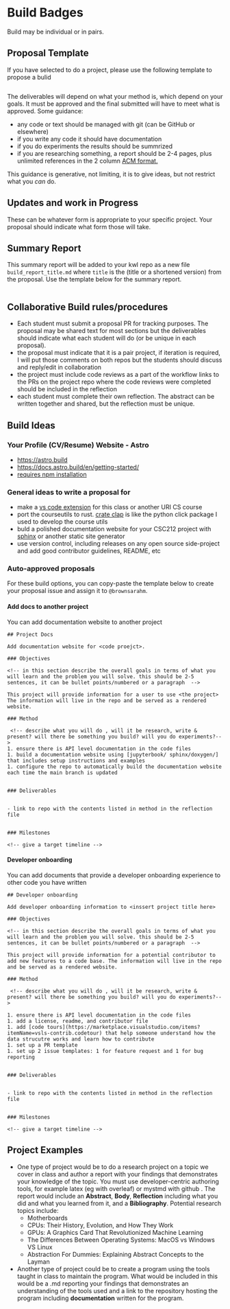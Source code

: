 # Build Badges 

Build may be individual or in pairs. 

## Proposal Template

If you have selected to do a project, please use the following template to propose a bulid

```{literalinclude} ../_worksheets/build_proposal.md
```


The deliverables will depend on what your method is, which depend on your goals. It must be approved and the final submitted will have to meet what is approved.  Some guidance:
- any code or text should be managed with git (can be GitHub or elsewhere)
- if you write any code it should have documentation
- if you do experiments the results should be summrized
- if you are researching something, a report should be 2-4 pages, plus unlimited references in the 2 column [ACM format.](https://www.acm.org/publications/proceedings-template)

This guidance is generative, not limiting, it is to give ideas, but not restrict what you *can* do.


## Updates and work in Progress

These can be whatever form is appropriate to your specific project. Your proposal should indicate what form those will take.


## Summary Report


This summary report will be added to your kwl repo as a new file `build_report_title.md` where `title` is the (title or a shortened version) from the proposal. Use the template below for the summary report. 

```{literalinclude} ../_worksheets/build_report.md
```


## Collaborative Build rules/procedures

- Each student must submit a proposal PR for tracking purposes. The proposal may be shared text for most sections but the deliverables should indicate what each student will do (or be unique in each proposal). 
- the proposal must indicate that it is a pair project, if iteration is required, I will put those comments on both repos but the students should discuss and reply/edit in collaboration
- the project must include code reviews as a part of the workflow links to the PRs on the project repo where the code reviews were completed should be included in the reflection
- each student must complete their own reflection.  The abstract can be written together and shared, but the reflection must be unique. 


## Build Ideas 

### Your Profile (CV/Resume) Website - Astro
- https://astro.build
- https://docs.astro.build/en/getting-started/
- [requires npm installation](https://github.com/withastro/astro)

### General ideas to write a proposal for 
- make a [vs code extension](https://code.visualstudio.com/api/get-started/your-first-extension) for this class or another URI CS course
- port the courseutils to rust. [crate clap](https://docs.rs/clap/latest/clap/) is like the python click package I used to develop the course utils
- buld a polished documentation website for your CSC212 project with [sphinx](https://devblogs.microsoft.com/cppblog/clear-functional-c-documentation-with-sphinx-breathe-doxygen-cmake/) or another static site generator 
- use version control, including releases on any open source side-project and add good contributor guidelines, README, etc 

### Auto-approved proposals

For these build options, you can copy-paste the template below to create your proposal issue and assign it to `@brownsarahm`.



#### Add docs to another project

You can add documentation website to another project

```
## Project Docs

Add documentation website for <code proejct>. 

### Objectives

<!-- in this section describe the overall goals in terms of what you will learn and the problem you will solve. this should be 2-5 sentences, it can be bullet points/numbered or a paragraph  -->

This project will provide information for a user to use <the project> The information will live in the repo and be served as a rendered website. 

### Method

 <!-- describe what you will do , will it be research, write & present? will there be something you build? will you do experiments?-->
1. ensure there is API level documentation in the code files
1. build a documentation website using [jupyterbook/ sphinx/doxygen/] that includes setup instructions and examples
1. configure the repo to automatically build the documentation website each time the main branch is updated


### Deliverables


- link to repo with the contents listed in method in the reflection file


### Milestones

<!-- give a target timeline -->

```

####  Developer onboarding

You can add documents that provide a developer onboarding experience to other code you have written


```
## Developer onboarding

Add developer onboarding information to <inssert project title here>

### Objectives

<!-- in this section describe the overall goals in terms of what you will learn and the problem you will solve. this should be 2-5 sentences, it can be bullet points/numbered or a paragraph  -->

This project will provide information for a potential contributor to add new features to a code base. The information will live in the repo and be served as a rendered website. 

### Method

 <!-- describe what you will do , will it be research, write & present? will there be something you build? will you do experiments?-->

1. ensure there is API level documentation in the code files
1. add a license, readme, and contributor file
1. add [code tours](https://marketplace.visualstudio.com/items?itemName=vsls-contrib.codetour) that help someone understand how the data strucutre works and learn how to contribute 
1. set up a PR template
1. set up 2 issue templates: 1 for feature request and 1 for bug reporting


### Deliverables


- link to repo with the contents listed in method in the reflection file


### Milestones

<!-- give a target timeline -->

```




## Project Examples
- One type of project would be to do a research project on a topic we cover in class and author a report with your findings that demonstrates your knowledge of the topic. You must use developer-centric authoring tools, for example latex (eg with overleaf) or mystmd with github . The report would include an **Abstract**, **Body**, **Reflection** including what you did and what you learned from it, and a **Bibliography**. Potential research topics include:
    - Motherboards
    - CPUs: Their History, Evolution, and How They Work
    - GPUs: A Graphics Card That Revolutionized Machine Learning
    - The Differences Between Operating Systems: MacOS vs Windows VS Linux
    - Abstraction For Dummies: Explaining Abstract Concepts to the Layman
- Another type of project could be to create a program using the tools taught in class to maintain the program. What would be included in this would be a .md reporting your findings that demonstrates an understanding of the tools used and a link to the repository hosting the program including **documentation** written for the program.

